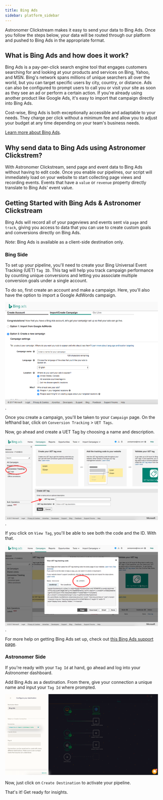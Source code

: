 ```yaml
---
title: Bing Ads
sidebar: platform_sidebar
---
```


Astronomer Clickstream makes it easy to send your data to Bing Ads. Once you follow the steps below, your data will be routed through our platform and pushed to Bing Ads in the appropriate format. 

## What is Bing Ads and how does it work?

Bing Ads is a pay-per-click search engine tool that engages customers searching for and looking at your products and services on Bing, Yahoo, and MSN. Bing's network spans millions of unique searchers all over the world, but you can target specific users by city, country, or distance. Ads can also be configured to prompt users to call you or visit your site as soon as they see an ad or perform a certain action. If you're already using another product like Google Ads, it's easy to import that campaign directly into Bing Ads. 

Cost-wise, Bing Ads is both exceptionally accessible and adaptable to your needs. They charge per click without a minimum fee and allow you to adjust your budget at any time depending on your team's business needs. 

[Learn more about Bing Ads](https://secure.bingads.microsoft.com/).

## Why send data to Bing Ads using Astronomer Clickstrem?

With Astronomer Clickstream, send page and event data to Bing Ads without having to edit code. Once you enable our pipelines, our script will immediately load on your website to start collecting page views and recording events. Events that have a `value` or `revenue` property directly translate to Bing Ads' event value.

## Getting Started with Bing Ads & Astronomer Clickstream

Bing Ads will record all of your pageviews and events sent via `page` and `track`, giving you access to data that you can use to create custom goals and conversions directly on Bing Ads. 

*Note*: Bing Ads is available as a client-side destination only. 

### Bing Side 

To set up your pipeline, you'll need to create your Bing Universal Event Tracking (UET) `Tag ID`. This tag will help you track campaign performance by counting unique conversions and letting you associate multiple conversion goals under a single account.

To do so, first create an account and make a campaign. Here, you'll also have the option to import a Google AdWords campaign.

![bing-ads1](../../../images/bing-ads1.png). 

Once you create a campaign, you'll be taken to your `Campaign` page. On the lefthand bar, click on `Conversion Tracking` > `UET Tags`. 

Now, go ahead and create a UET Tag by choosing a name and description. 

![bing-ads2](../../../images/bing-ads2.png). 

If you click on `View Tag`, you'll be able to see both the code and the ID. With that.

![bing-ads3](../../../images/bing-ads3.png). 

For more help on getting Bing Ads set up, check out [this Bing Ads support page](http://help.bingads.microsoft.com/apex/index/3/en/56705). 

### Astronomer Side 

If you're ready with your `Tag Id` at hand, go ahead and log into your Astronomer dashboard. 

Add Bing Ads as a destination. From there, give your connection a unique name and input your `Tag Id` where prompted. 

![bing-ads4](../../../images/bing-ads4.png)

Now, just click on `Create Destination` to activate your pipeline. 

That's it! Get ready for insights. 












